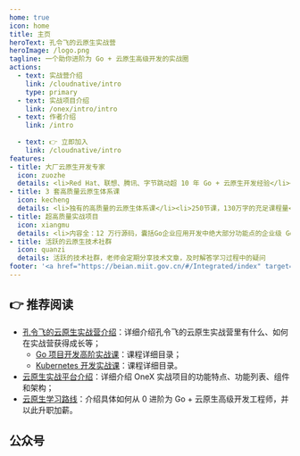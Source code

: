 ```yaml
---
home: true
icon: home
title: 主页
heroText: 孔令飞的云原生实战营
heroImage: /logo.png
tagline: 一个助你进阶为 Go + 云原生高级开发的实战圈
actions:
  - text: 实战营介绍
    link: /cloudnative/intro
    type: primary
  - text: 实战项目介绍
    link: /onex/intro/intro
  - text: 作者介绍
    link: /intro
    
  - text: 👉 立即加入
    link: /cloudnative/intro
features:
- title: 大厂云原生开发专家
  icon: zuozhe
  details: <li>Red Hat、联想、腾讯、字节跳动超 10 年 Go + 云原生开发经验</li><li>拥有 2 本书，4 套网课的技术课程写作经验</li><li>中国移动通信联合会专家级讲师</li><li>拥有多个国内外知名产品设计和开发经验，例如：RHEL、Xen、腾讯云容器服务、腾讯云云函数、字节跳动容器平台等</li><li>一个为了写课敢于放弃头发的人</li>
- title: 3 套高质量云原生体系课
  icon: kecheng
  details: <li>独有的高质量的云原生体系课</li><li>250节课，130万字的充足课程量</li><li>Kubernetes 核心源码剖析</li><li>大量的实战案例和源码</li><li>职业发展辅导 + 面试辅导</li><li>不定期的视频直播分享</li><li>免费的 B 站视频课程</li>
- title: 超高质量实战项目
  icon: xiangmu
  details: <li>内容全：12 万行源码，囊括Go企业应用开发中绝大部分功能点的企业级 Go 项目</li><li>质量高：项目代码规范、质量高、功能全、易扩展</li><li>模式全：命令式+声明式编程范式等</li><li>架构先进：微型的 Kubernetes 架构</li><li>项目持续迭代：项目功能、质量会持续不断迭代</li><li>课程持续更新：项目配套的实战营课程，会不断更新、加餐</li>
- title: 活跃的云原生技术社群
  icon: quanzi
  details: 活跃的技术社群，老师会定期分享技术文章，及时解答学习过程中的疑问
footer: '<a href="https://beian.miit.gov.cn/#/Integrated/index" target="_blank">备案号: 沪ICP备2022029946号-2</a >'
---
```


## 👉 推荐阅读 

- [孔令飞的云原生实战营介绍](/cloudnative/intro)：详细介绍孔令飞的云原生实战营里有什么、如何在实战营获得成长等；
    - [Go 项目开发高阶实战课](/cloudnative/catalog/go)：课程详细目录；
    - [Kubernetes 开发实战课](/cloudnative/catalog/kubernetes)：课程详细目录。
- [云原生实战平台介绍](/cloudnative/intro)：详细介绍 OneX 实战项目的功能特点、功能列表、组件和架构；
- [云原生学习路线](/xuexiluxian/)：介绍具体如何从 0 进阶为 Go + 云原生高级开发工程师，并以此升职加薪。

## 公众号
